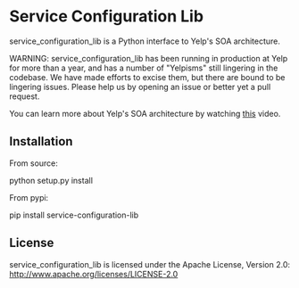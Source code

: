# Service Configuration Lib

service_configuration_lib is a Python interface to Yelp's SOA architecture.

WARNING: service_configuration_lib has been running in production at Yelp for more than a year, and
has a number of "Yelpisms" still lingering in the codebase. We have made efforts
to excise them, but there are bound to be lingering issues. Please help us by
opening an issue or better yet a pull request.

You can learn more about Yelp's SOA architecture by watching
[this](https://t.co/5khQ5KHDWL) video.

## Installation

From source:

  python setup.py install

From pypi:

  pip install service-configuration-lib


## License

service_configuration_lib is licensed under the Apache License, Version 2.0: http://www.apache.org/licenses/LICENSE-2.0
